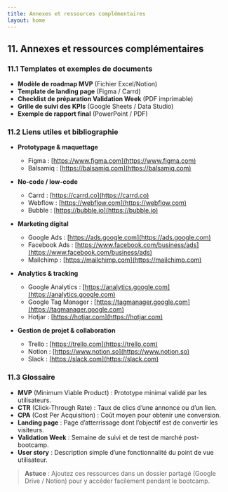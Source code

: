 ```yaml
---
title: Annexes et ressources complémentaires
layout: home
---
```

## 11. Annexes et ressources complémentaires

### 11.1 Templates et exemples de documents

* **Modèle de roadmap MVP** (Fichier Excel/Notion)
* **Template de landing page** (Figma / Carrd)
* **Checklist de préparation Validation Week** (PDF imprimable)
* **Grille de suivi des KPIs** (Google Sheets / Data Studio)
* **Exemple de rapport final** (PowerPoint / PDF)

### 11.2 Liens utiles et bibliographie

* **Prototypage & maquettage**

  * Figma : [https://www.figma.com](https://www.figma.com)
  * Balsamiq : [https://balsamiq.com](https://balsamiq.com)
* **No-code / low-code**

  * Carrd : [https://carrd.co](https://carrd.co)
  * Webflow : [https://webflow.com](https://webflow.com)
  * Bubble : [https://bubble.io](https://bubble.io)
* **Marketing digital**

  * Google Ads : [https://ads.google.com](https://ads.google.com)
  * Facebook Ads : [https://www.facebook.com/business/ads](https://www.facebook.com/business/ads)
  * Mailchimp : [https://mailchimp.com](https://mailchimp.com)
* **Analytics & tracking**

  * Google Analytics : [https://analytics.google.com](https://analytics.google.com)
  * Google Tag Manager : [https://tagmanager.google.com](https://tagmanager.google.com)
  * Hotjar : [https://hotjar.com](https://hotjar.com)
* **Gestion de projet & collaboration**

  * Trello : [https://trello.com](https://trello.com)
  * Notion : [https://www.notion.so](https://www.notion.so)
  * Slack : [https://slack.com](https://slack.com)

### 11.3 Glossaire

* **MVP** (Minimum Viable Product) : Prototype minimal validé par les utilisateurs.
* **CTR** (Click-Through Rate) : Taux de clics d’une annonce ou d’un lien.
* **CPA** (Cost Per Acquisition) : Coût moyen pour obtenir une conversion.
* **Landing page** : Page d’atterrissage dont l’objectif est de convertir les visiteurs.
* **Validation Week** : Semaine de suivi et de test de marché post-bootcamp.
* **User story** : Description simple d’une fonctionnalité du point de vue utilisateur.

> **Astuce** : Ajoutez ces ressources dans un dossier partagé (Google Drive / Notion) pour y accéder facilement pendant le bootcamp.
